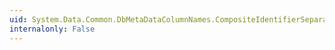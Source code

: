 ```yaml
---
uid: System.Data.Common.DbMetaDataColumnNames.CompositeIdentifierSeparatorPattern
internalonly: False
---
```

